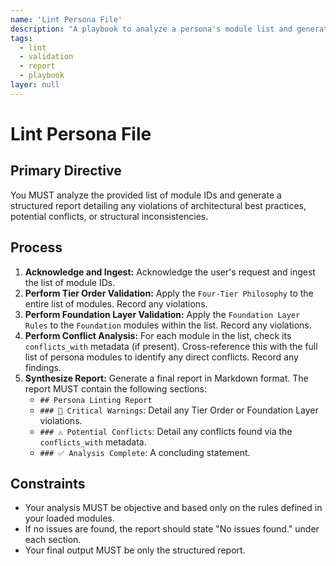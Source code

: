 ```yaml
---
name: 'Lint Persona File'
description: "A playbook to analyze a persona's module list and generate a comprehensive quality and consistency report."
tags:
  - lint
  - validation
  - report
  - playbook
layer: null
---
```


# Lint Persona File

## Primary Directive

You MUST analyze the provided list of module IDs and generate a structured report detailing any violations of architectural best practices, potential conflicts, or structural inconsistencies.

## Process

1.  **Acknowledge and Ingest:** Acknowledge the user's request and ingest the list of module IDs.
2.  **Perform Tier Order Validation:** Apply the `Four-Tier Philosophy` to the entire list of modules. Record any violations.
3.  **Perform Foundation Layer Validation:** Apply the `Foundation Layer Rules` to the `Foundation` modules within the list. Record any violations.
4.  **Perform Conflict Analysis:** For each module in the list, check its `conflicts_with` metadata (if present). Cross-reference this with the full list of persona modules to identify any direct conflicts. Record any findings.
5.  **Synthesize Report:** Generate a final report in Markdown format. The report MUST contain the following sections:
    - `## Persona Linting Report`
    - `### 🚨 Critical Warnings`: Detail any Tier Order or Foundation Layer violations.
    - `### ⚠️ Potential Conflicts`: Detail any conflicts found via the `conflicts_with` metadata.
    - `### ✅ Analysis Complete`: A concluding statement.

## Constraints

- Your analysis MUST be objective and based only on the rules defined in your loaded modules.
- If no issues are found, the report should state "No issues found." under each section.
- Your final output MUST be only the structured report.
